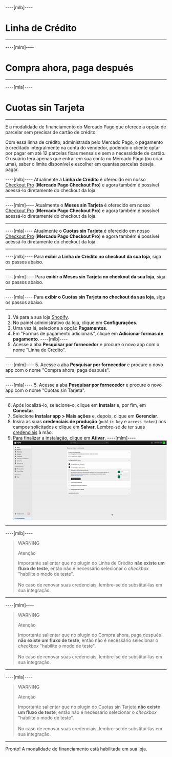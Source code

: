 ----[mlb]----
# Linha de Crédito

------------
----[mlm]----
# Compra ahora, paga después

------------
----[mla]----
# Cuotas sin Tarjeta

------------
É a modalidade de financiamento do Mercado Pago que oferece a opção de parcelar sem precisar de cartão de crédito.

Com essa linha de crédito, administrada pelo Mercado Pago, o pagamento é creditado integralmente na conta do vendedor, podendo o cliente optar por pagar em até 12 parcelas fixas mensais e sem a necessidade de cartão. O usuário terá apenas que entrar em sua conta no Mercado Pago (ou criar uma), saber o limite disponível e escolher em quantas parcelas deseja pagar.

----[mlb]----
Atualmente a **Linha de Crédito** é oferecido em nosso [Checkout Pro](/developers/pt/docs/shopify/integration-configuration/checkout-pro) (**Mercado Pago Checkout Pro**) e agora também é possível acessá-lo diretamente do checkout da loja. 

------------
----[mlm]----
Atualmente o **Meses sin Tarjeta** é oferecido em nosso [Checkout Pro](/developers/pt/docs/shopify/integration-configuration/checkout-pro) (**Mercado Pago Checkout Pro**) e agora também é possível acessá-lo diretamente do checkout da loja. 

------------
----[mla]----
Atualmente o **Cuotas sin Tarjeta** é oferecido em nosso [Checkout Pro](/developers/pt/docs/shopify/integration-configuration/checkout-pro) (**Mercado Pago Checkout Pro**) e agora também é possível acessá-lo diretamente do checkout da loja. 

------------

----[mlb]----
Para **exibir a Linha de Crédito no checkout da sua loja**, siga os passos abaixo.

------------
----[mlm]----
Para **exibir o Meses sin Tarjeta no checkout da sua loja**, siga os passos abaixo.

------------
----[mla]----
Para **exibir o Cuotas sin Tarjeta no checkout da sua loja**, siga os passos abaixo.

------------

1. Vá para a sua loja [Shopify](https://accounts.shopify.com/store-login).
2. No painel administrativo da loja, clique em **Configurações**.
3. Uma vez lá, selecione a opção **Pagamentos**. 
4. Em "Formas de pagamento adicionais", clique em **Adicionar formas de pagamento**.
----[mlb]----
5. Acesse a aba **Pesquisar por fornecedor** e procure o novo app com o nome "Linha de Crédito".

------------
----[mlm]----
5. Acesse a aba **Pesquisar por fornecedor** e procure o novo app com o nome "Compra ahora, paga después".

------------
----[mla]----
5. Acesse a aba **Pesquisar por fornecedor** e procure o novo app com o nome "Cuotas sin Tarjeta".

------------
6. Após localizá-lo, selecione-o, clique em **Instalar** e, por fim, em **Conectar**.
7. Selecione **Instalar app > Mais ações** e, depois, clique em **Gerenciar**.
8. Insira as suas **credenciais de produção** (`public key` e `access token`) nos campos solicitados e clique em **Salvar**. Lembre-se de ter suas [credenciais](/developers/pt/docs/shopify/additional-content/your-integrations/credentials) à mão.
9. Para finalizar a instalação, clique em **Ativar**.
----[mlm]----
![shopify-mercado-credito](/images/shopify/mercado-credito-es.gif)

------------
----[mlb]----
> WARNING
>
> Atenção
>
> Importante salientar que no plugin do Linha de Crédito **não existe um fluxo de teste**, então não é necessário selecionar o _checkbox_ "habilite o modo de teste".
> <br/><br/>
> No caso de renovar suas credenciais, lembre-se de substituí-las em sua integração.

------------
----[mlm]----
> WARNING
>
> Atenção
>
> Importante salientar que no plugin do Compra ahora, paga después **não existe um fluxo de teste**, então não é necessário selecionar o _checkbox_ "habilite o modo de teste".
> <br/><br/>
> No caso de renovar suas credenciais, lembre-se de substituí-las em sua integração.

------------
----[mla]----
> WARNING
>
> Atenção
>
> Importante salientar que no plugin do Cuotas sin Tarjeta **não existe um fluxo de teste**, então não é necessário selecionar o _checkbox_ "habilite o modo de teste".
> <br/><br/>
> No caso de renovar suas credenciais, lembre-se de substituí-las em sua integração.

------------
Pronto! A modalidade de financiamento está habilitada em sua loja.